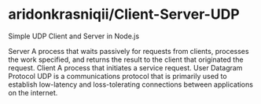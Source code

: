 # aridonkrasniqii/Client-Server-UDP

Simple UDP Client and Server in Node.js

Server
A process that waits passively for requests from clients, processes the work specified, and returns the result to the client that originated the request.
Client
A process that initiates a service request.
User Datagram Protocol
UDP is a communications protocol that is primarily used to establish low-latency and loss-tolerating connections between applications on the internet. 
